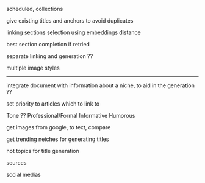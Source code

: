 scheduled, collections

give existing titles and anchors to avoid duplicates

linking sections selection using embeddings distance

best section completion if retried

separate linking and generation ??

multiple image styles

---

integrate document with information about a niche, to aid in the generation ??

set priority to articles which to link to

Tone ??
Professional/Formal
Informative
Humorous

get images from google, to text, compare

get trending neiches for generating titles

hot topics for title generation

sources

social medias
